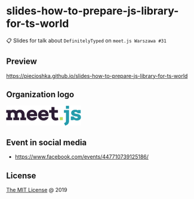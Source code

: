 # slides-how-to-prepare-js-library-for-ts-world

:clipboard: Slides for talk about `DefinitelyTyped` on `meet.js Warszawa #31`

## Preview

<https://piecioshka.github.io/slides-how-to-prepare-js-library-for-ts-world>

## Organization logo

<img src="images/meetjs-logo-purple.svg" width="200" alt=""/>

## Event in social media

* <https://www.facebook.com/events/447710739125186/>

## License

[The MIT License](http://piecioshka.mit-license.org) @ 2019

